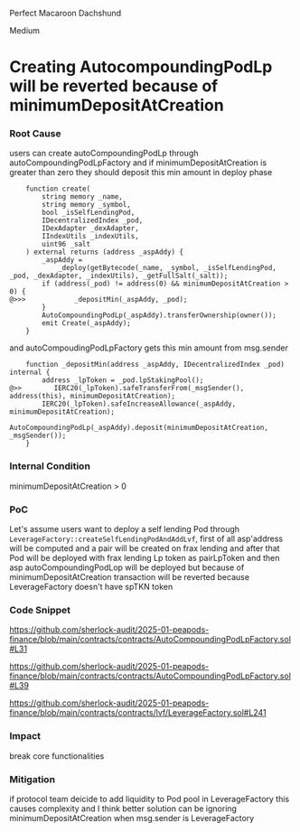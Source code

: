 Perfect Macaroon Dachshund

Medium

# Creating AutocompoundingPodLp will be reverted because of minimumDepositAtCreation

### Root Cause

users can create autoCompoundingPodLp through autoCompoundingPodLpFactory and if minimumDepositAtCreation is greater than zero they should deposit this min amount in deploy phase

```solidity
    function create(
        string memory _name,
        string memory _symbol,
        bool _isSelfLendingPod,
        IDecentralizedIndex _pod,
        IDexAdapter _dexAdapter,
        IIndexUtils _indexUtils,
        uint96 _salt
    ) external returns (address _aspAddy) {
        _aspAddy =
            _deploy(getBytecode(_name, _symbol, _isSelfLendingPod, _pod, _dexAdapter, _indexUtils), _getFullSalt(_salt));
        if (address(_pod) != address(0) && minimumDepositAtCreation > 0) {
@>>>            _depositMin(_aspAddy, _pod);
        }
        AutoCompoundingPodLp(_aspAddy).transferOwnership(owner());
        emit Create(_aspAddy);
    }
```
and autoCompoudingPodLpFactory gets this min amount from msg.sender

```solidity
    function _depositMin(address _aspAddy, IDecentralizedIndex _pod) internal {
        address _lpToken = _pod.lpStakingPool();
@>>        IERC20(_lpToken).safeTransferFrom(_msgSender(), address(this), minimumDepositAtCreation);
        IERC20(_lpToken).safeIncreaseAllowance(_aspAddy, minimumDepositAtCreation);
        AutoCompoundingPodLp(_aspAddy).deposit(minimumDepositAtCreation, _msgSender());
    }
```

### Internal Condition
minimumDepositAtCreation > 0

### PoC
Let's assume users want to deploy a self lending Pod through `LeverageFactory::createSelfLendingPodAndAddLvf`, first of all asp'address will be computed and a pair will be created on frax lending and after that Pod will be deployed with frax lending Lp token as pairLpToken and then asp autoCompoundingPodLop will be deployed but because of minimumDepositAtCreation transaction will be reverted because LeverageFactory doesn't have spTKN token

### Code Snippet

https://github.com/sherlock-audit/2025-01-peapods-finance/blob/main/contracts/contracts/AutoCompoundingPodLpFactory.sol#L31

https://github.com/sherlock-audit/2025-01-peapods-finance/blob/main/contracts/contracts/AutoCompoundingPodLpFactory.sol#L39

https://github.com/sherlock-audit/2025-01-peapods-finance/blob/main/contracts/contracts/lvf/LeverageFactory.sol#L241

### Impact

break core functionalities

### Mitigation

if protocol team deicide to add liquidity to Pod pool in LeverageFactory this causes complexity 
and I think better solution can be ignoring minimumDepositAtCreation when msg.sender is LeverageFactory